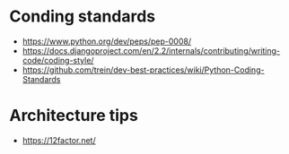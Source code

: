 # Conding standards
* https://www.python.org/dev/peps/pep-0008/
* https://docs.djangoproject.com/en/2.2/internals/contributing/writing-code/coding-style/
* https://github.com/trein/dev-best-practices/wiki/Python-Coding-Standards

# Architecture tips
* https://12factor.net/
<!--stackedit_data:
eyJoaXN0b3J5IjpbMTEyNTE3MTY4Ml19
-->